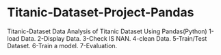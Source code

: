 # Titanic-Dataset-Project-Pandas

Titanic-Dataset
 Data Analysis of Titanic Dataset
 Using Pandas(Python)
 1-load Data.
 2-Display Data.
 3-Check IS NAN.
 4-clean Data.
 5-Train/Test Dataset.
 6-Train a model.
 7-Evaluation.
 
